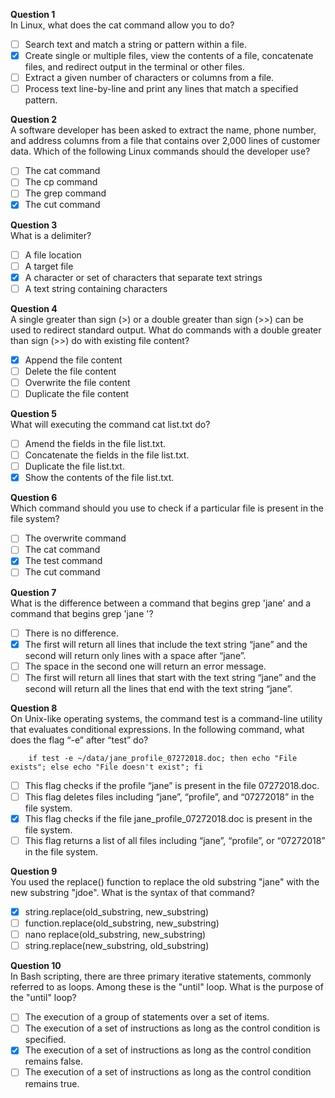 **Question 1**<br>
In Linux, what does the cat command allow you to do?
- [ ] Search text and match a string or pattern within a file. 
- [x] Create single or multiple files, view the contents of a file, concatenate files, and redirect output in the terminal or other files.
- [ ] Extract a given number of characters or columns from a file. 
- [ ] Process text line-by-line and print any lines that match a specified pattern.

**Question 2**<br>
A software developer has been asked to extract the name, phone number, and address columns from a file that contains over 2,000 lines of customer data.
Which of the following Linux commands should the developer use?
- [ ] The cat command
- [ ] The cp command
- [ ] The grep command
- [x] The cut command

**Question 3**<br>
What is a delimiter? 
- [ ] A file location 
- [ ] A target file
- [x] A character or set of characters that separate text strings
- [ ] A text string containing characters 

**Question 4**<br>
A single greater than sign (>) or a double greater than sign (>>) can be used to redirect standard output. 
What do commands with a double greater than sign (>>) do with existing file content? 
- [x] Append the file content 
- [ ] Delete the file content 
- [ ] Overwrite the file content 
- [ ] Duplicate the file content 

**Question 5**<br>
What will executing the command cat list.txt do?
- [ ] Amend the fields in the file list.txt.
- [ ] Concatenate the fields in the file list.txt.
- [ ] Duplicate the file list.txt.
- [x] Show the contents of the file list.txt.

**Question 6**<br>
Which command should you use to check if a particular file is present in the file system?
- [ ] The overwrite command
- [ ] The cat command
- [x] The test command
- [ ] The cut command

**Question 7**<br>
What is the difference between a command that begins grep 'jane' and a command that begins grep 'jane '?
- [ ] There is no difference.
- [x] The first will return all lines that include the text string “jane” and the second will return only lines with a space after “jane”. 
- [ ] The space in the second one will return an error message.
- [ ] The first will return all lines that start with the text string “jane” and the second will return all the lines that end with the text string “jane”.

**Question 8**<br>
On Unix-like operating systems, the command test is a command-line utility that evaluates conditional expressions. 
In the following command, what does the flag “-e” after “test” do? 
```
	if test -e ~/data/jane_profile_07272018.doc; then echo "File exists"; else echo "File doesn't exist"; fi 
```
- [ ] This flag checks if the profile “jane” is present in the file 07272018.doc. 
- [ ] This flag deletes files including “jane”, “profile”, and “07272018” in the file system. 
- [x] This flag checks if the file jane_profile_07272018.doc is present in the file system. 
- [ ] This flag returns a list of all files including “jane”, “profile”, or “07272018” in the file system. 

**Question 9**<br>
You used the replace() function to replace the old substring "jane" with the new substring "jdoe". What is the syntax of that command?
- [x] string.replace(old_substring, new_substring)
- [ ] function.replace(old_substring, new_substring)
- [ ] nano replace(old_substring, new_substring)
- [ ] string.replace(new_substring, old_substring)

**Question 10**<br>
In Bash scripting, there are three primary iterative statements, commonly referred to as loops. 
Among these is the "until" loop. What is the purpose of the "until" loop?
- [ ] The execution of a group of statements over a set of items. 
- [ ] The execution of a set of instructions as long as the control condition is specified.
- [x] The execution of a set of instructions as long as the control condition remains false.
- [ ] The execution of a set of instructions as long as the control condition remains true.
